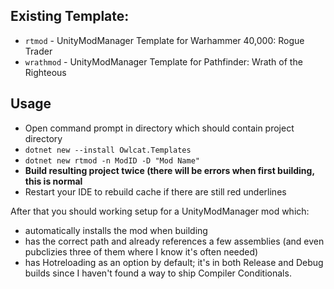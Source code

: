 ## Existing Template:

- `rtmod`  - UnityModManager Template for Warhammer 40,000: Rogue Trader
- `wrathmod`  - UnityModManager Template for Pathfinder: Wrath of the Righteous

## Usage

- Open command prompt in directory which should contain project directory
- `dotnet new --install Owlcat.Templates`
- `dotnet new rtmod -n ModID -D "Mod Name"`
- **Build resulting project twice (there will be errors when first building, this is normal**
- Restart your IDE to rebuild cache if there are still red underlines

After that you should working setup for a UnityModManager mod which:

- automatically installs the mod when building
- has the correct path and already references a few assemblies (and even pubclizies three of them where I know it's often needed)
- has Hotreloading as an option by default; it's in both Release and Debug builds since I haven't found a way to ship Compiler Conditionals.
